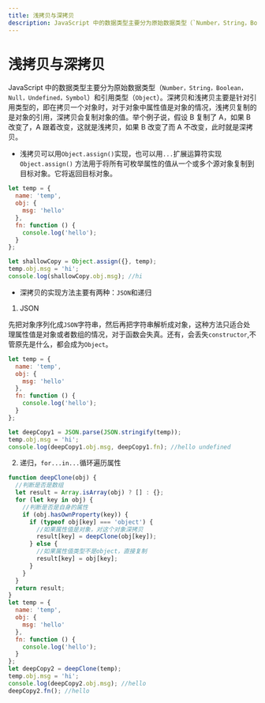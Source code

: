 ```yaml
---
title: 浅拷贝与深拷贝
description: JavaScript 中的数据类型主要分为原始数据类型（`Number，String，Boolean，Null，Undefined，Symbol`）和引用类型（`Object`）。深拷贝和浅拷贝主要是针对引用类型的，即在拷贝一个对象时，对于对象中属性值是对象的情况，浅拷贝复制的是对象的引用，深拷贝会复制对象的值。
---
```


# 浅拷贝与深拷贝

JavaScript 中的数据类型主要分为原始数据类型（`Number，String，Boolean，Null，Undefined，Symbol`）和引用类型（`Object`）。深拷贝和浅拷贝主要是针对引用类型的，即在拷贝一个对象时，对于对象中属性值是对象的情况，浅拷贝复制的是对象的引用，深拷贝会复制对象的值。举个例子说，假设 B 复制了 A，如果 B 改变了，A 跟着改变，这就是浅拷贝，如果 B 改变了而 A 不改变，此时就是深拷贝。

- 浅拷贝可以用`Object.assign()`实现，也可以用`...`扩展运算符实现
  `Object.assign()` 方法用于将所有可枚举属性的值从一个或多个源对象复制到目标对象。它将返回目标对象。

```js
let temp = {
  name: 'temp',
  obj: {
    msg: 'hello'
  },
  fn: function () {
    console.log('hello');
  }
};

let shallowCopy = Object.assign({}, temp);
temp.obj.msg = 'hi';
console.log(shallowCopy.obj.msg); //hi
```

- 深拷贝的实现方法主要有两种：`JSON`和递归

1. JSON

先把对象序列化成`JSON`字符串，然后再把字符串解析成对象，这种方法只适合处理属性值是对象或者数组的情况，对于函数会失真。还有，会丢失`constructor`,不管原先是什么，都会成为`Object`。

```js
let temp = {
  name: 'temp',
  obj: {
    msg: 'hello'
  },
  fn: function () {
    console.log('hello');
  }
};

let deepCopy1 = JSON.parse(JSON.stringify(temp));
temp.obj.msg = 'hi';
console.log(deepCopy1.obj.msg, deepCopy1.fn); //hello undefined
```

2. 递归，`for...in...`循环遍历属性

```js
function deepClone(obj) {
  //判断是否是数组
  let result = Array.isArray(obj) ? [] : {};
  for (let key in obj) {
    //判断是否是自身的属性
    if (obj.hasOwnProperty(key)) {
      if (typeof obj[key] === 'object') {
        //如果属性值是对象，对这个对象深拷贝
        result[key] = deepClone(obj[key]);
      } else {
        //如果属性值类型不是object，直接复制
        result[key] = obj[key];
      }
    }
  }
  return result;
}
let temp = {
  name: 'temp',
  obj: {
    msg: 'hello'
  },
  fn: function () {
    console.log('hello');
  }
};
let deepCopy2 = deepClone(temp);
temp.obj.msg = 'hi';
console.log(deepCopy2.obj.msg); //hello
deepCopy2.fn(); //hello
```
